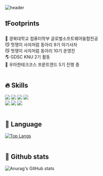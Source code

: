 
![header](https://capsule-render.vercel.app/api?type=waving&color=auto&height=300&section=header&text=Hi%20there%20I'm%20Patrick%20Welcome!~!&fontSize=40)
## :heavy_exclamation_mark:Footprints
   :white_flower: 경북대학교 컴퓨터학부 글로벌소프트웨어융합전공<br>
   :smirk_cat: 멋쟁이 사자처럼 동아리 9기 아기사자<br>
   :smirk_cat: 멋쟁이 사자처럼 동아리 10기 운영진<br>
   :earth_americas: GDSC KNU 2기 활동<br>
   :rocket: 우아한테크코스 프론트엔드 5기 진행 중<br><br>
   
## 🔥 Skills
<img src="https://img.shields.io/badge/JavaScript-F7DF1E?style=flat&logo=JavaScript&logoColor=white"/>          <img src="https://img.shields.io/badge/React-61DAFB?style=flat&logo=React&logoColor=white"/>          <img src="https://img.shields.io/badge/HTML5-E34F26?style=flat&logo=HTML5&logoColor=white"/>          <img src="https://img.shields.io/badge/CSS3-1572B6?style=flat&logo=CSS3&logoColor=white"/>       
<img src="https://img.shields.io/badge/Node.js-339933?style=flat&logo=Node.js&logoColor=white"/>          <img src="https://img.shields.io/badge/Express-000000?style=flat&logo=Express&logoColor=white"/>          <img src="https://img.shields.io/badge/MySQL-4479A1?style=flat&logo=MySQL&logoColor=white"/><br><br>


## 📶  Language
[![Top Langs](https://github-readme-stats.vercel.app/api/top-langs/?username=GC-Park&layout=compact)](https://github.com/GC-Park/github-readme-stats)<br><br>


## 🔗 Github stats
![Anurag's GitHub stats](https://github-readme-stats.vercel.app/api?username=GC-Park&show_icons=true&theme=tokyonight)<br><br>


<!--
**GC-Park/gc-park** is a ✨ _special_ ✨ repository because its `README.md` (this file) appears on your GitHub profile.

Here are some ideas to get you started:

- 🔭 I’m currently working on ...
- 🌱 I’m currently learning ...
- 👯 I’m looking to collaborate on ...
- 🤔 I’m looking for help with ...
- 💬 Ask me about ...
- 📫 How to reach me: ...
- 😄 Pronouns: ...
- ⚡ Fun fact: ...
-->
